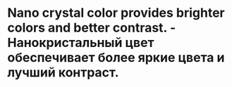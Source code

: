 # Nano crystal color provides brighter colors and better contrast. - Нанокристальный цвет обеспечивает более яркие цвета и лучший контраст.
